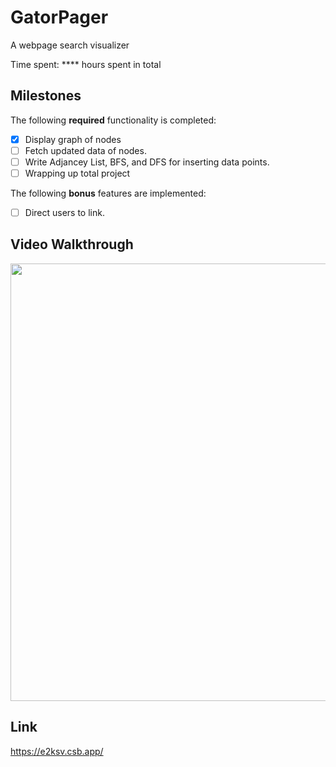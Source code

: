 # GatorPager

A webpage search visualizer

Time spent: **** hours spent in total

## Milestones

The following **required** functionality is completed:

- [X] Display graph of nodes
- [ ] Fetch updated data of nodes.
- [ ] Write Adjancey List, BFS, and DFS for inserting data points.
- [ ] Wrapping up total project

The following **bonus** features are implemented:

- [ ] Direct users to link.

## Video Walkthrough

<img src="https://media.giphy.com/media/9m6ihDKwOG7SJdkLoF/giphy.gif" width=700><br>



## Link

https://e2ksv.csb.app/
